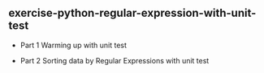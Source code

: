 ## exercise-python-regular-expression-with-unit-test

- Part 1
Warming up with unit test

- Part 2
Sorting data by Regular Expressions  with unit test


